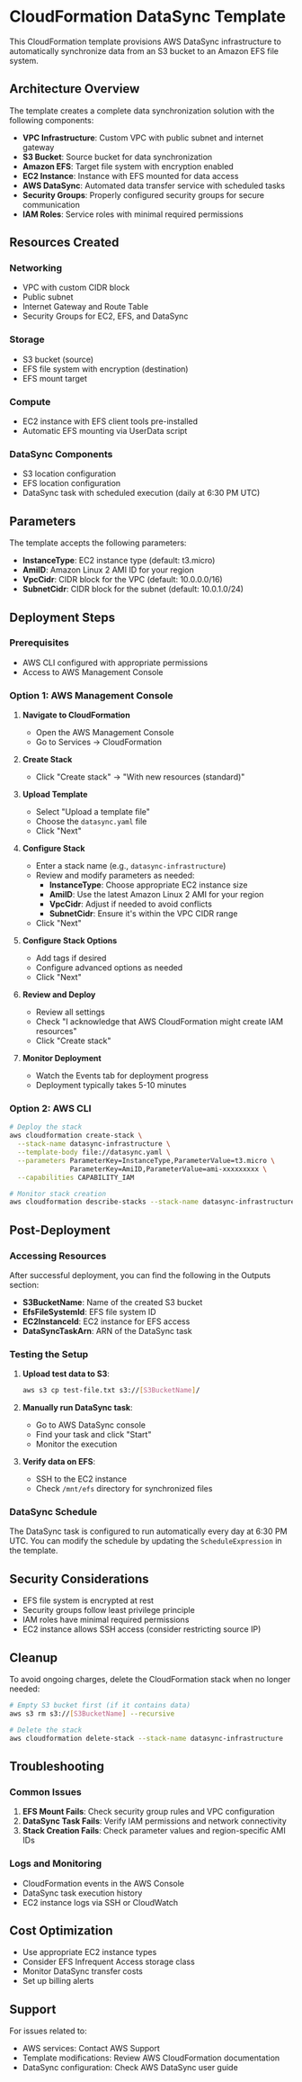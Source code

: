 # CloudFormation DataSync Template

This CloudFormation template provisions AWS DataSync infrastructure to automatically synchronize data from an S3 bucket to an Amazon EFS file system.

## Architecture Overview

The template creates a complete data synchronization solution with the following components:

- **VPC Infrastructure**: Custom VPC with public subnet and internet gateway
- **S3 Bucket**: Source bucket for data synchronization
- **Amazon EFS**: Target file system with encryption enabled
- **EC2 Instance**: Instance with EFS mounted for data access
- **AWS DataSync**: Automated data transfer service with scheduled tasks
- **Security Groups**: Properly configured security groups for secure communication
- **IAM Roles**: Service roles with minimal required permissions

## Resources Created

### Networking
- VPC with custom CIDR block
- Public subnet
- Internet Gateway and Route Table
- Security Groups for EC2, EFS, and DataSync

### Storage
- S3 bucket (source)
- EFS file system with encryption (destination)
- EFS mount target

### Compute
- EC2 instance with EFS client tools pre-installed
- Automatic EFS mounting via UserData script

### DataSync Components
- S3 location configuration
- EFS location configuration
- DataSync task with scheduled execution (daily at 6:30 PM UTC)

## Parameters

The template accepts the following parameters:

- **InstanceType**: EC2 instance type (default: t3.micro)
- **AmiID**: Amazon Linux 2 AMI ID for your region
- **VpcCidr**: CIDR block for the VPC (default: 10.0.0.0/16)
- **SubnetCidr**: CIDR block for the subnet (default: 10.0.1.0/24)

## Deployment Steps

### Prerequisites
- AWS CLI configured with appropriate permissions
- Access to AWS Management Console

### Option 1: AWS Management Console

1. **Navigate to CloudFormation**
   - Open the AWS Management Console
   - Go to Services → CloudFormation

2. **Create Stack**
   - Click "Create stack" → "With new resources (standard)"

3. **Upload Template**
   - Select "Upload a template file"
   - Choose the `datasync.yaml` file
   - Click "Next"

4. **Configure Stack**
   - Enter a stack name (e.g., `datasync-infrastructure`)
   - Review and modify parameters as needed:
     - **InstanceType**: Choose appropriate EC2 instance size
     - **AmiID**: Use the latest Amazon Linux 2 AMI for your region
     - **VpcCidr**: Adjust if needed to avoid conflicts
     - **SubnetCidr**: Ensure it's within the VPC CIDR range
   - Click "Next"

5. **Configure Stack Options**
   - Add tags if desired
   - Configure advanced options as needed
   - Click "Next"

6. **Review and Deploy**
   - Review all settings
   - Check "I acknowledge that AWS CloudFormation might create IAM resources"
   - Click "Create stack"

7. **Monitor Deployment**
   - Watch the Events tab for deployment progress
   - Deployment typically takes 5-10 minutes

### Option 2: AWS CLI

```bash
# Deploy the stack
aws cloudformation create-stack \
  --stack-name datasync-infrastructure \
  --template-body file://datasync.yaml \
  --parameters ParameterKey=InstanceType,ParameterValue=t3.micro \
               ParameterKey=AmiID,ParameterValue=ami-xxxxxxxxx \
  --capabilities CAPABILITY_IAM

# Monitor stack creation
aws cloudformation describe-stacks --stack-name datasync-infrastructure
```

## Post-Deployment

### Accessing Resources

After successful deployment, you can find the following in the Outputs section:

- **S3BucketName**: Name of the created S3 bucket
- **EfsFileSystemId**: EFS file system ID
- **EC2InstanceId**: EC2 instance for EFS access
- **DataSyncTaskArn**: ARN of the DataSync task

### Testing the Setup

1. **Upload test data to S3**:
   ```bash
   aws s3 cp test-file.txt s3://[S3BucketName]/
   ```

2. **Manually run DataSync task**:
   - Go to AWS DataSync console
   - Find your task and click "Start"
   - Monitor the execution

3. **Verify data on EFS**:
   - SSH to the EC2 instance
   - Check `/mnt/efs` directory for synchronized files

### DataSync Schedule

The DataSync task is configured to run automatically every day at 6:30 PM UTC. You can modify the schedule by updating the `ScheduleExpression` in the template.

## Security Considerations

- EFS file system is encrypted at rest
- Security groups follow least privilege principle
- IAM roles have minimal required permissions
- EC2 instance allows SSH access (consider restricting source IP)

## Cleanup

To avoid ongoing charges, delete the CloudFormation stack when no longer needed:

```bash
# Empty S3 bucket first (if it contains data)
aws s3 rm s3://[S3BucketName] --recursive

# Delete the stack
aws cloudformation delete-stack --stack-name datasync-infrastructure
```

## Troubleshooting

### Common Issues

1. **EFS Mount Fails**: Check security group rules and VPC configuration
2. **DataSync Task Fails**: Verify IAM permissions and network connectivity
3. **Stack Creation Fails**: Check parameter values and region-specific AMI IDs

### Logs and Monitoring

- CloudFormation events in the AWS Console
- DataSync task execution history
- EC2 instance logs via SSH or CloudWatch

## Cost Optimization

- Use appropriate EC2 instance types
- Consider EFS Infrequent Access storage class
- Monitor DataSync transfer costs
- Set up billing alerts

## Support

For issues related to:
- AWS services: Contact AWS Support
- Template modifications: Review AWS CloudFormation documentation
- DataSync configuration: Check AWS DataSync user guide